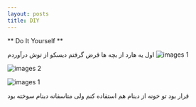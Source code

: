 ```yaml
---
layout: posts
title: DIY
---
```


** Do It Yourself **

اول یه هارد از بچه ها قرض گرفتم
دیسکو از توش درآوردم 
![images 1](https://raw.githubusercontent.com/mahmoud2560/mahmoud2560.github.io/master/_posts/1.jpg)


![images 2](https://raw.githubusercontent.com/mahmoud2560/mahmoud2560.github.io/master/_posts/1.jpg)


![images 1](https://raw.githubusercontent.com/mahmoud2560/mahmoud2560.github.io/master/_posts/1.jpg)

قرار بود تو خونه از دینام هم استفاده کنم ولی متاسفانه دینام سوخته بود







